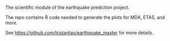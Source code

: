 The scientific module of the earthquake prediction project.

The repo contains R code needed to generate the plots for MDA, ETAS, and more.

See https://github.com/tristantao/earthquake_master for more details.
